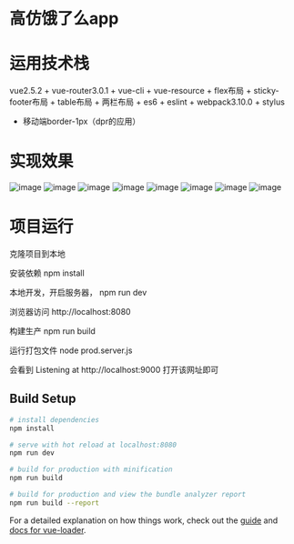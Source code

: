 # 高仿饿了么app
# 运用技术栈
vue2.5.2 + vue-router3.0.1 + vue-cli + vue-resource + flex布局 + sticky-footer布局 + table布局 + 两栏布局 +  es6 + eslint + webpack3.10.0 + stylus
+ 移动端border-1px（dpr的应用）

# 实现效果
![image](https://github.com/flysboy/element/blob/master/introduce/introduce.gif)
![image](https://github.com/flysboy/element/blob/master/introduce/introduce1.gif)
![image](https://github.com/flysboy/element/blob/master/introduce/introduce2.gif)
![image](https://github.com/flysboy/element/blob/master/introduce/introduce3.gif)
![image](https://github.com/flysboy/element/blob/master/introduce/introduce4.gif)
![image](https://github.com/flysboy/element/blob/master/introduce/introduce5.gif)
![image](https://github.com/flysboy/element/blob/master/introduce/introduce6.gif)
![image](https://github.com/flysboy/element/blob/master/introduce/introduce7.gif)

# 项目运行

克隆项目到本地

安装依赖
npm install

本地开发，开启服务器，
npm run dev

浏览器访问
http://localhost:8080



构建生产
npm run build

运行打包文件
node prod.server.js 

会看到 Listening at http://localhost:9000 
打开该网址即可

## Build Setup

``` bash
# install dependencies
npm install

# serve with hot reload at localhost:8080
npm run dev

# build for production with minification
npm run build

# build for production and view the bundle analyzer report
npm run build --report
```

For a detailed explanation on how things work, check out the [guide](http://vuejs-templates.github.io/webpack/) and [docs for vue-loader](http://vuejs.github.io/vue-loader).
